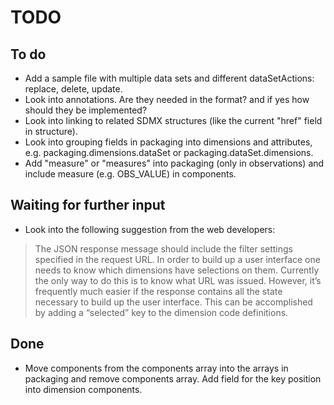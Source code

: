# TODO

## To do

- Add a sample file with multiple data sets and different dataSetActions: replace, delete, update.
- Look into annotations. Are they needed in the format? and if yes how should they be implemented?
- Look into linking to related SDMX structures (like the current "href" field in structure).
- Look into grouping fields in packaging into dimensions and attributes, e.g. packaging.dimensions.dataSet or
packaging.dataSet.dimensions.
- Add "measure" or "measures" into packaging (only in observations) and include measure (e.g. OBS_VALUE) in components. 

## Waiting for further input

- Look into the following suggestion from the web developers:

> The JSON response message should include the filter settings specified in the request URL. 
> In order to build up a user interface one needs to know which dimensions have selections on them. 
> Currently the only way to do this is to know what URL was issued. 
> However, it’s frequently much easier if the response contains all the state necessary to build up the user interface. 
> This can be accomplished by adding a “selected” key to the dimension code definitions.

## Done
- Move components from the components array into the arrays in packaging and remove components array. Add field for the key position into dimension components.
